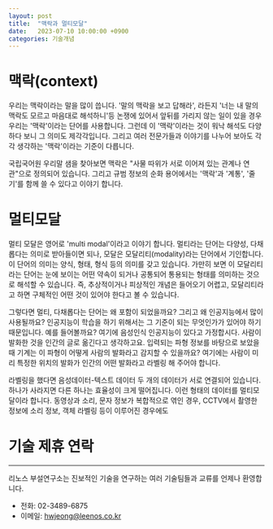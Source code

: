 ```yaml
---
layout: post
title:  "맥락과 멀티모달"
date:   2023-07-10 10:00:00 +0900
categories: 기술개념
---
```



# 맥락(context)

우리는 맥락이라는 말을 많이 씁니다. '말의 맥락을 보고 답해라', 라든지 '너는 내 말의 맥락도 모르고 마음대로 해석하니'등 논쟁에 있어서 앞뒤를 가리지 않는 일이 있을 경우 우리는 '맥락'이라는 단어를 사용합니다. 그런데 이 '맥락'이라는 것이 워낙 해석도 다양하다 보니 그 의미도 제각각입니다. 그리고 여러 전문가들과 이야기를 나누어 보아도 각각 생각하는 '맥락'이라는 기준이 다릅니다.

국립국어원 우리말 샘을 찾아보면 맥락은 "사물 따위가 서로 이어져 있는 관계나 연관"으로 정의되어 있습니다. 그리고 규범 정보의 순화 용어에서는 '맥락'과 '계통', '줄기'를 함께 쓸 수 있다고 이야기 합니다. 



# 멀티모달

멀티 모달은 영어로 'multi modal'이라고 이야기 합니다. 멀티라는 단어는 다양성, 다채롭다는 의미로 받아들이면 되나, 모달은 모달리티(modality)라는 단어에서 기인합니다. 이 단어의 의미는 양식, 형태, 형식 등의 의미를 갖고 있습니다. 가만히 보면 이 모달리티라는 단어는 눈에 보이는 어떤 약속이 되거나 공통되어 통용되는 형태를 의미하는 것으로 해석할 수 있습니다. 즉, 추상적이거나 피상적인 개념은 들어오기 어렵고, 모달리티라고 하면 구체적인 어떤 것이 있어야 한다고 볼 수 있습니다.

그렇다면 멀티, 다채롭다는 단어는 왜 포함이 되었을까요? 그리고 왜 인공지능에서 많이 사용될까요? 인공지능이 학습을 하기 위해서는 그 기준이 되는 무엇인가가 있어야 하기 때문입니다. 예를 들어볼까요? 여기에 음성인식 인공지능이 있다고 가정합시다. 사람이 발화한 것을 인간의 글로 옮긴다고 생각하고요. 입력되는 파형 정보를 바탕으로 보았을 때 기계는 이 파형이 어떻게 사람의 발화라고 감지할 수 있을까요? 여기에는 사람이 미리 특정한 위치의 발화가 인간의 어떤 발화라고 라벨링 해 주어야 합니다.

라벨링을 했다면 음성데이터-텍스트 데이터 두 개의 데이터가 서로 연결되어 있습니다. 하나가 사라지면 다른 하나는 효율성이 크게 떨어집니다. 이런 형태의 데이터를 멀티모달이라 합니다. 동영상과 소리, 문자 정보가 복합적으로 엮인 경우, CCTV에서 촬영한 정보에 소리 정보, 객체 라벨링 등이 이루어진 경우에도 

# 기술 제휴 연락
-----
리노스 부설연구소는 진보적인 기술을 연구하는 여러 기술팀들과 교류를 언제나 환영합니다.

- 전화: 02-3489-6875
- 이메일: hwjeong@leenos.co.kr
